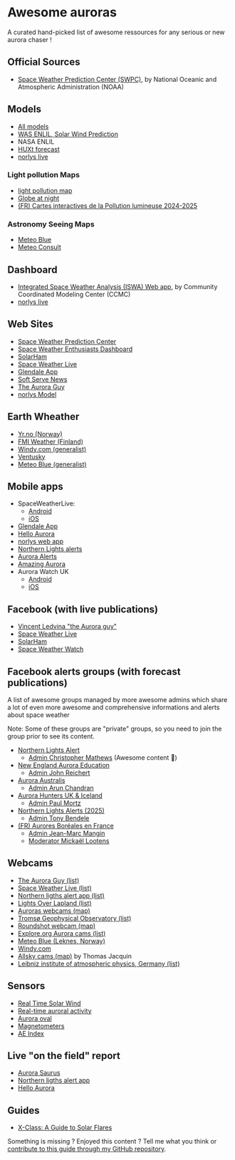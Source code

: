 # Awesome auroras

A curated hand-picked list of awesome ressources for any serious or new aurora chaser !

## Official Sources

- [Space Weather Prediction Center (SWPC)](https://www.swpc.noaa.gov/), by National Oceanic and Atmospheric Administration (NOAA)

## Models

- [All models](https://ccmc.gsfc.nasa.gov/models/?statuses=Production&statuses=Result+Only)
- [WAS ENLIL, Solar Wind Prediction](https://www.swpc.noaa.gov/products/wsa-enlil-solar-wind-prediction)
- NASA ENLIL
- [HUXt forecast](https://research.reading.ac.uk/met-spate/huxt-forecast/)
- [norlys live](https://norlys.live/)

### Light pollution Maps

- [light pollution map](https://www.lightpollutionmap.info)
- [Globe at night](https://app.globeatnight.org/map)
- [(FR) Cartes interactives de la Pollution lumineuse 2024-2025](https://www.avex-asso.org/dossiers/wordpress/la-pollution-lumineuse-light-pollution/carte-dynamique-et-interactives-de-la-pollution-lumineuse)

### Astronomy Seeing Maps

- [Meteo Blue](https://www.meteoblue.com/en/meteo/outdoorsports/seeing/)
- [Meteo Consult](https://www.meteoconsult.fr/carte-meteo/carte-observation-satellite)

## Dashboard

- [Integrated Space Weather Analysis (ISWA) Web app](https://iswa.ccmc.gsfc.nasa.gov/IswaSystemWebApp/), by Community Coordinated Modeling Center (CCMC)
- [norlys live](https://norlys.live/dashboard)

## Web Sites

- [Space Weather Prediction Center](https://www.swpc.noaa.gov/)
- [Space Weather Enthusiasts Dashboard](https://www.swpc.noaa.gov/communities/space-weather-enthusiasts-dashboard)
- [SolarHam](https://solarham.com/)
- [Space Weather Live](https://www.spaceweatherlive.com/)
- [Glendale App](https://aurora-alerts.uk/)
- [Soft Serve News](https://cdn.softservenews.com/Aurora.htm)
- [The Aurora Guy](https://theauroraguy.com/)
- [norlys Model](https://norlys.live/)

## Earth Wheather

- [Yr.no (Norway)](https://www.yr.no/en)
- [FMI Weather (Finland)](https://en.ilmatieteenlaitos.fi/)
- [Windy.com (generalist)](https://www.windy.com/)
- [Ventusky](https://www.ventusky.com/)
- [Meteo Blue (generalist)](https://www.meteoblue.com/en/weather/forecast/week)

## Mobile apps

- SpaceWeatherLive:
  * [Android](https://play.google.com/store/apps/details?id=com.spaceweatherlive.app)
  * [iOS](https://itunes.apple.com/be/app/spaceweatherlive/id1435501021)
- [Glendale App](https://aurora-alerts.uk/)
- [Hello Aurora](https://hello-aurora.com/)
- [norlys web app](https://norlys.live/)
- [Northern Lights alerts](https://nlalert.fi/)
- [Aurora Alerts](https://aurora-alerts.com/)
- [Amazing Aurora](https://www.amazingaurora.app)
- Aurora Watch UK
  * [Android](https://play.google.com/store/apps/details?id=com.smallbouldering.aurorawatchuk)
  * [iOS](https://apps.apple.com/gb/app/aurorawatch-uk-aurora-alerts/id946141347)

## Facebook (with live publications)

- [Vincent Ledvina "the Aurora guy"](https://www.facebook.com/vincentledvina)
- [Space Weather Live](https://www.facebook.com/SpaceWeatherLive)
- [SolarHam](https://www.facebook.com/SolarHam)
- [Space Weather Watch](https://www.facebook.com/spacewxwatch)

## Facebook alerts groups (with forecast publications)

A list of awesome groups managed by more awesome admins which share a lot of even more awesome and comprehensive informations and alerts about space weather

Note: Some of these groups are "private" groups, so you need to join the group prior to see its content.

- [Northern Lights Alert](https://www.facebook.com/groups/northernlightsalert/)
  * [Admin Christopher Mathews](https://www.facebook.com/groups/154848124616342/user/100000351534808/) (Awesome content 🥰)
- [New England Aurora Education](https://www.facebook.com/groups/498770626465997)
  * [Admin John Reichert](https://www.facebook.com/groups/498770626465997/user/100005989591065/)
- [Aurora Australis](https://www.facebook.com/groups/auroraaustralia)
  * [Admin Arun Chandran](https://www.facebook.com/groups/1953353338413426/user/100001047041724/)
- [Aurora Hunters UK & Iceland](https://www.facebook.com/groups/492548942452002)
  * [Admin Paul Mortz](https://www.facebook.com/groups/492548942452002/user/1258427365/)
- [Northern Lights Alerts (2025)](https://www.facebook.com/groups/2306733882993513)
  * [Admin Tony Bendele](https://www.facebook.com/groups/2306733882993513/user/699274957)
- [(FR) Aurores Boréales en France](https://www.facebook.com/groups/722944715998047/)
  * [Admin Jean-Marc Mangin](https://www.facebook.com/groups/722944715998047/user/1116800084/)
  * [Moderator Mickaël Lootens](https://www.facebook.com/groups/722944715998047/user/100000078533583/)

## Webcams

- [The Aurora Guy (list)](https://theauroraguy.com/pages/webcams)
- [Space Weather Live (list)](https://www.spaceweatherlive.com/en/auroral-activity/webcams.html)
- [Northern ligths alert app (list)](https://nlalert.fi/forecast/aurora-cameras)
- [Lights Over Lapland (list)](https://lightsoverlapland.com/aurora-webcam/)
- [Auroras webcams (map)](https://pomeh.github.io/aurora-cams/)
- [Tromsø Geophysical Observatory (list)](https://fox.phys.uit.no/ASC/)
- [Roundshot webcam (map)](https://www.roundshot.com/en/livecam-references.html/102)
- [Explore.org Aurora cams (list)](https://explore.org/livecams/aurora-borealis-northern-lights/aurora-cam)
- [Meteo Blue (Leknes, Norway)](https://www.meteoblue.com/en/weather/webcams/leknes_norway_7626400)
- [Windy.com](https://www.windy.com/?67.748,25.299,8,p:cams)
- [Allsky cams (map)](https://www.thomasjacquin.com/allsky-map/) by Thomas Jacquin
- [Leibniz institute of atmospheric physics, Germany (list)](https://www.iap-kborn.de/en/research/department-optical-soundings-and-sounding-rockets/instruments-and-models/nlc-cameras/overview/)

## Sensors

- [Real Time Solar Wind](https://www.swpc.noaa.gov/products/real-time-solar-wind)
- [Real-time auroral activity](https://www.spaceweatherlive.com/en/auroral-activity/real-time-auroral-activity.html)
- [Aurora oval](https://www.spaceweatherlive.com/en/auroral-activity/auroral-oval.html)
- [Magnetometers](https://www.spaceweatherlive.com/en/auroral-activity/magnetometers.html)
- [AE Index](http://wdc.kugi.kyoto-u.ac.jp/ae_realtime/presentmonth/index.html)

## Live "on the field" report

- [Aurora Saurus](https://www.aurorasaurus.org/)
- [Northern ligths alert app](https://nlalert.fi/forecast/aurora-cameras)
- [Hello Aurora](https://hello-aurora.com/)

## Guides

- [X-Class: A Guide to Solar Flares](https://svs.gsfc.nasa.gov/10109/)

Something is missing ? Enjoyed this content ? Tell me what you think or [contribute to this guide through my GitHub repository](https://github.com/pomeh/awesome-auroras).
